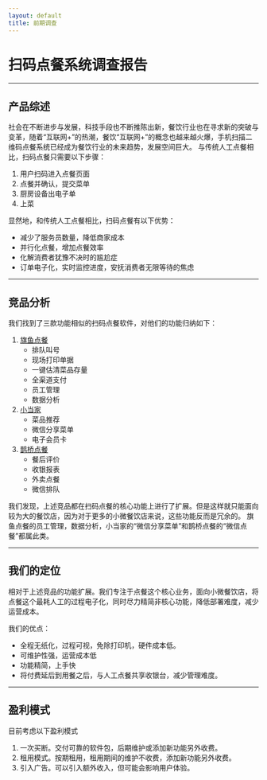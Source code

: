 ```yaml
---
layout: default
title: 前期调查
---
```


# 扫码点餐系统调查报告

---

## 产品综述
社会在不断进步与发展，科技手段也不断推陈出新，餐饮行业也在寻求新的突破与变革，随着“互联网+”的热潮，餐饮“互联网+”的概念也越来越火爆，手机扫描二维码点餐系统已经成为餐饮行业的未来趋势，发展空间巨大。
与传统人工点餐相比，扫码点餐只需要以下步骤：

1.  用户扫码进入点餐页面
2.  点餐并确认，提交菜单
3.  厨房设备出电子单
4.  上菜

显然地，和传统人工点餐相比，扫码点餐有以下优势：

+ 减少了服务员数量，降低商家成本
+ 并行化点餐，增加点餐效率
+ 化解消费者犹豫不决时的尴尬症
+ 订单电子化，实时监控进度，安抚消费者无限等待的焦虑

---

## 竞品分析
我们找到了三款功能相似的扫码点餐软件，对他们的功能归纳如下：

1.  [旗鱼点餐][1]
    + 排队叫号
    + 现场打印单据
    + 一键估清菜品存量
    + 全渠道支付
    + 员工管理
    + 数据分析
2. [小当家][2]
    + 菜品推荐
    + 微信分享菜单
    + 电子会员卡
3. [鹊桥点餐][3]
    + 餐后评价
    + 收银报表
    + 外卖点餐
    + 微信排队
    
我们发现，上述竞品都在扫码点餐的核心功能上进行了扩展。但是这样就只能面向较为大的餐饮店，因为对于更多的小微餐饮店来说，这些功能反而是冗余的。
旗鱼点餐的员工管理，数据分析，小当家的“微信分享菜单”和鹊桥点餐的“微信点餐”都属此类。

---

## 我们的定位

相对于上述竞品的功能扩展。我们专注于点餐这个核心业务，面向小微餐饮店，将点餐这个最耗人工的过程电子化，同时尽力精简非核心功能，降低部署难度，减少运营成本。

我们的优点：

+ 全程无纸化，过程可视，免除打印机，硬件成本低。
+ 可维护性强，运营成本低
+ 功能精简，上手快
+ 将付费延后到用餐之后，与人工点餐共享收银台，减少管理难度。

---

## 盈利模式
目前考虑以下盈利模式
1. 一次买断。交付可靠的软件包，后期维护或添加新功能另外收费。
2. 租用模式。按期租用，租用期间的维护不收费，添加新功能另外收费。
3. 引入广告。可以引入额外收入，但可能会影响用户体验。

  [1]: https://www.qiyudc.com/
  [2]: http://www.xdj999.com/product.aspx?category_id=12
  [3]: http://dc.wio2o.com/new/diancan.php
  
  

